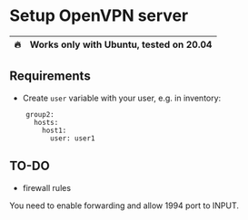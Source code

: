 # Setup OpenVPN server

| 🔥  | Works only with Ubuntu, tested on 20.04 |
| --- | --------------------------------------- |

## Requirements

- Create `user` variable with your user, e.g. in inventory:
```
    group2:
      hosts:
        host1:
          user: user1
```          

## TO-DO

- firewall rules

You need to enable forwarding and allow 1994 port to INPUT.